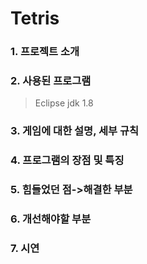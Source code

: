 # Tetris
      
### 1. 프로젝트 소개
            
### 2. 사용된 프로그램
> Eclipse
  jdk 1.8
### 3. 게임에 대한 설명, 세부 규칙
### 4. 프로그램의 장점 및 특징
### 5. 힘들었던 점->해결한 부분
### 6. 개선해야할 부분
### 7. 시연
